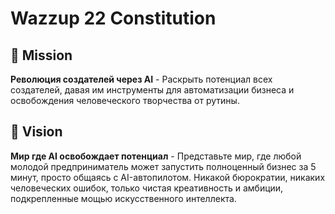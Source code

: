 # Wazzup 22 Constitution

## 🎯 Mission
**Революция создателей через AI** - Раскрыть потенциал всех создателей, давая им инструменты для автоматизации бизнеса и освобождения человеческого творчества от рутины.

## 🚀 Vision
**Мир где AI освобождает потенциал** - Представьте мир, где любой молодой предприниматель может запустить полноценный бизнес за 5 минут, просто общаясь с AI-автопилотом. Никакой бюрократии, никаких человеческих ошибок, только чистая креативность и амбиции, подкрепленные мощью искусственного интеллекта.
